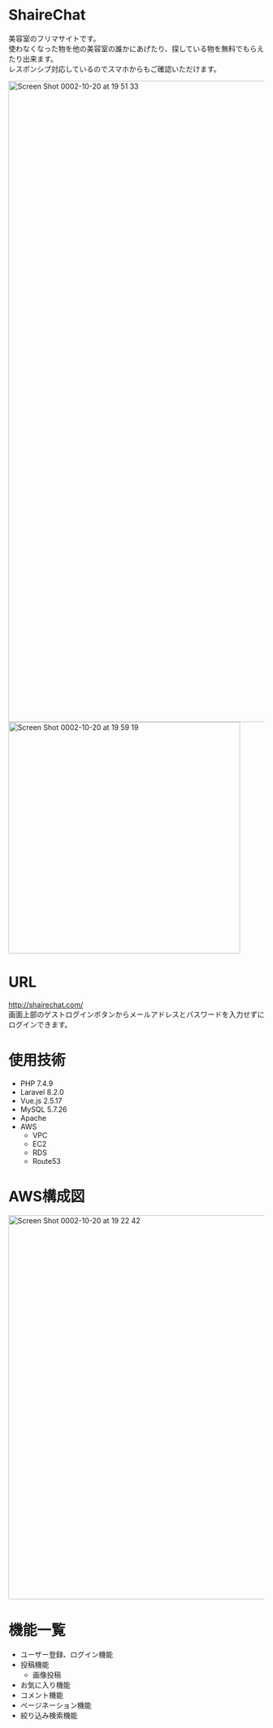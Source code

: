 # ShaireChat
 美容室のフリマサイトです。<br>
 使わなくなった物を他の美容室の誰かにあげたり、探している物を無料でもらえたり出来ます。<br>
 レスポンシブ対応しているのでスマホからもご確認いただけます。

  <img width="1262" alt="Screen Shot 0002-10-20 at 19 51 33" src="https://user-images.githubusercontent.com/65114797/96578017-7d25d280-130f-11eb-982c-d7a086fb7e5c.png">
<br>

<img width="456" alt="Screen Shot 0002-10-20 at 19 59 19" src="https://user-images.githubusercontent.com/65114797/96578895-ea863300-1310-11eb-80c6-887d5fb46ad8.png">
 
# URL
http://shairechat.com/<br>
画面上部のゲストログインボタンからメールアドレスとパスワードを入力せずにログインできます。

# 使用技術
- PHP 7.4.9
- Laravel 8.2.0
- Vue.js 2.5.17
- MySQL 5.7.26
- Apache
- AWS
  - VPC
  - EC2
  - RDS
  - Route53

# AWS構成図
<img width="756" alt="Screen Shot 0002-10-20 at 19 22 42" src="https://user-images.githubusercontent.com/65114797/96574295-37b2d680-130a-11eb-9c5d-f80e6394f843.png">

# 機能一覧
- ユーザー登録、ログイン機能
- 投稿機能
  - 画像投稿
- お気に入り機能
- コメント機能
- ページネーション機能
- 絞り込み検索機能



